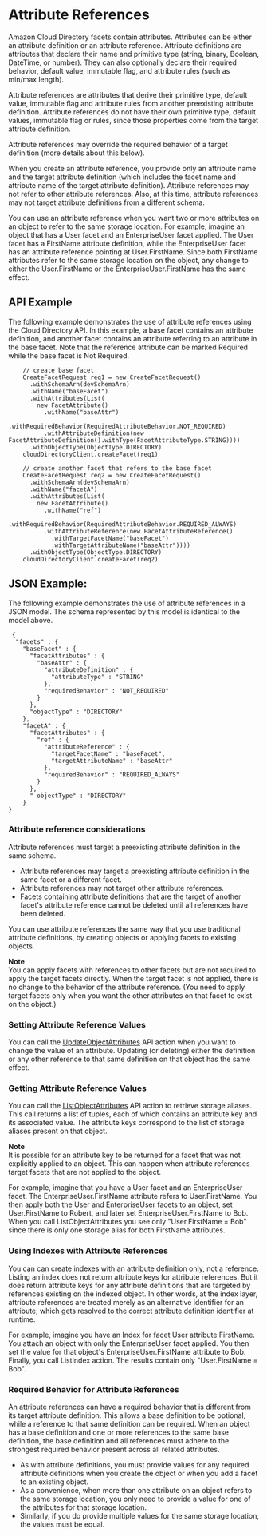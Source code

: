 # Attribute References<a name="schemas_attributereferences"></a>

Amazon Cloud Directory facets contain attributes\. Attributes can be either an attribute definition or an attribute reference\. Attribute definitions are attributes that declare their name and primitive type \(string, binary, Boolean, DateTime, or number\)\. They can also optionally declare their required behavior, default value, immutable flag, and attribute rules \(such as min/max length\)\.

Attribute references are attributes that derive their primitive type, default value, immutable flag and attribute rules from another preexisting attribute definition\. Attribute references do not have their own primitive type, default values, immutable flag or rules, since those properties come from the target attribute definition\.

Attribute references may override the required behavior of a target definition \(more details about this below\)\.

When you create an attribute reference, you provide only an attribute name and the target attribute definition \(which includes the facet name and attribute name of the target attribute definition\)\. Attribute references may not refer to other attribute references\. Also, at this time, attribute references may not target attribute definitions from a different schema\.

You can use an attribute reference when you want two or more attributes on an object to refer to the same storage location\. For example, imagine an object that has a User facet and an EnterpriseUser facet applied\. The User facet has a FirstName attribute definition, while the EnterpriseUser facet has an attribute reference pointing at User\.FirstName\. Since both FirstName attributes refer to the same storage location on the object, any change to either the User\.FirstName or the EnterpriseUser\.FirstName has the same effect\. 

## API Example<a name="schemas_referenceapiexample"></a>

The following example demonstrates the use of attribute references using the Cloud Directory API\. In this example, a base facet contains an attribute definition, and another facet contains an attribute referring to an attribute in the base facet\. Note that the reference attribute can be marked Required while the base facet is Not Required\. 

```
    // create base facet
    CreateFacetRequest req1 = new CreateFacetRequest()
      .withSchemaArn(devSchemaArn)
      .withName("baseFacet")
      .withAttributes(List(
        new FacetAttribute()
          .withName("baseAttr")
          .withRequiredBehavior(RequiredAttributeBehavior.NOT_REQUIRED)
          .withAttributeDefinition(new FacetAttributeDefinition().withType(FacetAttributeType.STRING))))
      .withObjectType(ObjectType.DIRECTORY)
    cloudDirectoryClient.createFacet(req1)

    // create another facet that refers to the base facet
    CreateFacetRequest req2 = new CreateFacetRequest()
      .withSchemaArn(devSchemaArn)
      .withName("facetA")
      .withAttributes(List(
        new FacetAttribute()
          .withName("ref")
          .withRequiredBehavior(RequiredAttributeBehavior.REQUIRED_ALWAYS)
          .withAttributeReference(new FacetAttributeReference()
            .withTargetFacetName("baseFacet")
            .withTargetAttributeName("baseAttr"))))
      .withObjectType(ObjectType.DIRECTORY)
    cloudDirectoryClient.createFacet(req2)
```

## JSON Example:<a name="schemas_referencejsonexample"></a>

The following example demonstrates the use of attribute references in a JSON model\. The schema represented by this model is identical to the model above\. 

```
 {
  "facets" : {
    "baseFacet" : {
      "facetAttributes" : {
        "baseAttr" : {
          "attributeDefinition" : {
            "attributeType" : "STRING"
          },
          "requiredBehavior" : "NOT_REQUIRED"
        }
      },
      "objectType" : "DIRECTORY"
    },
    "facetA" : {
      "facetAttributes" : {
        "ref" : {
          "attributeReference" : {
            "targetFacetName" : "baseFacet",
            "targetAttributeName" : "baseAttr"
          },
          "requiredBehavior" : "REQUIRED_ALWAYS"
        }
      },
      " objectType" : "DIRECTORY"
    }
}
```

### Attribute reference considerations<a name="schemas_attributerefconsiderations"></a>

Attribute references must target a preexisting attribute definition in the same schema\.
+ Attribute references may target a preexisting attribute definition in the same facet or a different facet\.
+ Attribute references may not target other attribute references\.
+ Facets containing attribute definitions that are the target of another facet's attribute reference cannot be deleted until all references have been deleted\.

You can use attribute references the same way that you use traditional attribute definitions, by creating objects or applying facets to existing objects\.

**Note**  
You can apply facets with references to other facets but are not required to apply the target facets directly\. When the target facet is not applied, there is no change to the behavior of the attribute reference\. \(You need to apply target facets only when you want the other attributes on that facet to exist on the object\.\)

### Setting Attribute Reference Values<a name="schemas_settingattributerefvalues"></a>

You can call the [UpdateObjectAttributes](http://docs.aws.amazon.com/clouddirectory/latest/APIReference/API_UpdateObjectAttributes.html) API action when you want to change the value of an attribute\. Updating \(or deleting\) either the definition or any other reference to that same definition on that object has the same effect\. 

### Getting Attribute Reference Values<a name="schemas_gettingattributerefvalues"></a>

You can call the [ListObjectAttributes](http://docs.aws.amazon.com/clouddirectory/latest/APIReference/API_ListObjectAttributes.html) API action to retrieve storage aliases\. This call returns a list of tuples, each of which contains an attribute key and its associated value\. The attribute keys correspond to the list of storage aliases present on that object\.

**Note**  
It is possible for an attribute key to be returned for a facet that was not explicitly applied to an object\. This can happen when attribute references target facets that are not applied to the object\.

For example, imagine that you have a User facet and an EnterpriseUser facet\. The EnterpriseUser\.FirstName attribute refers to User\.FirstName\. You then apply both the User and EnterpriseUser facets to an object, set User\.FirstName to Robert, and later set EnterpriseUser\.FirstName to Bob\. When you call ListObjectAttributes you see only "User\.FirstName = Bob" since there is only one storage alias for both FirstName attributes\.

### Using Indexes with Attribute References<a name="schemas_usingindexeswithattributeref"></a>

You can can create indexes with an attribute definition only, not a reference\. Listing an index does not return attribute keys for attribute references\. But it does return attribute keys for any attribute definitions that are targeted by references existing on the indexed object\. In other words, at the index layer, attribute references are treated merely as an alternative identifier for an attribute, which gets resolved to the correct attribute definition identifier at runtime\.

For example, imagine you have an Index for facet User attribute FirstName\. You attach an object with only the EnterpriseUser facet applied\. You then set the value for that object's EnterpriseUser\.FirstName attribute to Bob\. Finally, you call ListIndex action\. The results contain only "User\.FirstName = Bob"\.

### Required Behavior for Attribute References<a name="schemas_requiredbehaviorattributeref"></a>

An attribute references can have a required behavior that is different from its target attribute definition\. This allows a base definition to be optional, while a reference to that same definition can be required\. When an object has a base definition and one or more references to the same base definition, the base definition and all references must adhere to the strongest required behavior present across all related attributes\.
+ As with attribute definitions, you must provide values for any required attribute definitions when you create the object or when you add a facet to an existing object\.
+ As a convenience, when more than one attribute on an object refers to the same storage location, you only need to provide a value for one of the attributes for that storage location\.
+ Similarly, if you do provide multiple values for the same storage location, the values must be equal\.